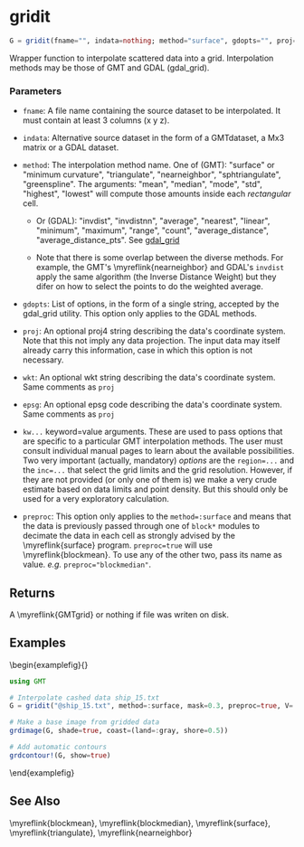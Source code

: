 # gridit

```julia
G = gridit(fname="", indata=nothing; method="surface", gdopts="", proj="", epsg=0, kw...)
```

Wrapper function to interpolate scattered data into a grid.
Interpolation methods may be those of GMT and GDAL (gdal_grid).

### Parameters
- `fname`: A file name containing the source dataset to be interpolated. It must contain at least 3 columns (x y z).

- `indata`: Alternative source dataset in the form of a GMTdataset, a Mx3 matrix or a GDAL dataset.

- `method`: The interpolation method name. One of (GMT): "surface" or "minimum curvature", "triangulate",
  "nearneighbor", "sphtriangulate", "greenspline". The arguments: "mean", "median", "mode", "std", "highest",
  "lowest" will compute those amounts inside each *rectangular* cell.

    - Or (GDAL): "invdist", "invdistnn", "average", "nearest", "linear", "minimum", "maximum", "range",
      "count", "average\_distance", "average\_distance_pts". See [gdal_grid](https://gdal.org/programs/gdal_grid.html#gdal-grid)

    - Note that there is some overlap between the diverse methods. For example, the GMT's \myreflink{nearneighbor}
      and GDAL's `invdist` apply the same algorithm (the Inverse Distance Weight) but they difer on how
      to select the points to do the weighted average.

- `gdopts`: List of options, in the form of a single string, accepted by the gdal_grid utility. This option
  only applies to the GDAL methods.

- `proj`: An optional proj4 string describing the data's coordinate system. Note that this not imply any
  data projection. The input data may itself already carry this information, case in which this option is not necessary.

- `wkt`: An optional wkt string describing the data's coordinate system. Same comments as `proj`

- `epsg`: An optional epsg code describing the data's coordinate system. Same comments as `proj`

* `kw...` keyword=value arguments. These are used to pass options that are specific to a particular GMT
  interpolation methods. The user must consult individual manual pages to learn about the available
  possibilities. Two very important (actually, mandatory) *options* are the `region=...` and the
  `inc=...` that select the grid limits and the grid resolution. However, if they are not provided
  (or only one of them is) we make a very crude estimate based on data limits and point density.
  But this should only be used for a very exploratory calculation.

- `preproc`: This option only applies to the `method=:surface` and means that the data is previously passed
  through one of ``block*`` modules to decimate the data in each cell as strongly advised by the \myreflink{surface}
  program. `preproc=true` will use \myreflink{blockmean}. To use any of the other two, pass its name as value.
  *e.g.* `preproc="blockmedian"`.

Returns
-------

A \myreflink{GMTgrid} or nothing if file was writen on disk.

Examples
--------

\begin{examplefig}{}
```julia
using GMT

# Interpolate cashed data ship_15.txt
G = gridit("@ship_15.txt", method=:surface, mask=0.3, preproc=true, V=:q);

# Make a base image from gridded data
grdimage(G, shade=true, coast=(land=:gray, shore=0.5))

# Add automatic contours
grdcontour!(G, show=true)
```
\end{examplefig}


See Also
--------

\myreflink{blockmean}, \myreflink{blockmedian}, \myreflink{surface}, \myreflink{triangulate}, \myreflink{nearneighbor}
